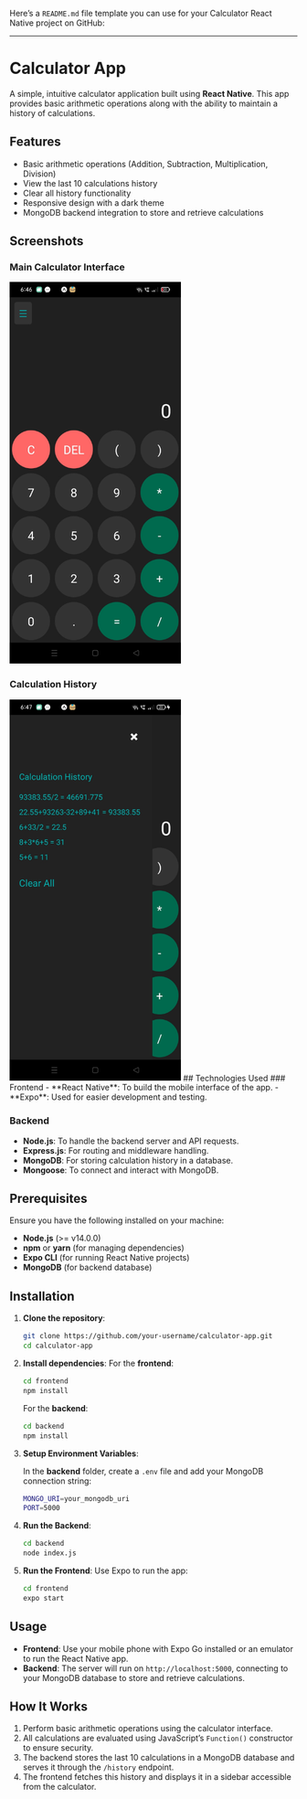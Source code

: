 Here’s a `README.md` file template you can use for your Calculator React Native project on GitHub:

---

# Calculator App


A simple, intuitive calculator application built using **React Native**. This app provides basic arithmetic operations along with the ability to maintain a history of calculations.

## Features
- Basic arithmetic operations (Addition, Subtraction, Multiplication, Division)
- View the last 10 calculations history
- Clear all history functionality
- Responsive design with a dark theme
- MongoDB backend integration to store and retrieve calculations

## Screenshots
### Main Calculator Interface
<img src="./screenshot_main.jpg" alt="Main Calculator" width="300"/>

### Calculation History
<img src="./screenshot_history.jpg" alt="Calculation History" width="300"/>
## Technologies Used
### Frontend
- **React Native**: To build the mobile interface of the app.
- **Expo**: Used for easier development and testing.
  
### Backend
- **Node.js**: To handle the backend server and API requests.
- **Express.js**: For routing and middleware handling.
- **MongoDB**: For storing calculation history in a database.
- **Mongoose**: To connect and interact with MongoDB.

## Prerequisites

Ensure you have the following installed on your machine:
- **Node.js** (>= v14.0.0)
- **npm** or **yarn** (for managing dependencies)
- **Expo CLI** (for running React Native projects)
- **MongoDB** (for backend database)

## Installation

1. **Clone the repository**:
    ```bash
    git clone https://github.com/your-username/calculator-app.git
    cd calculator-app
    ```

2. **Install dependencies**:
    For the **frontend**:
    ```bash
    cd frontend
    npm install
    ```
    
    For the **backend**:
    ```bash
    cd backend
    npm install
    ```

3. **Setup Environment Variables**:

    In the **backend** folder, create a `.env` file and add your MongoDB connection string:
    ```bash
    MONGO_URI=your_mongodb_uri
    PORT=5000
    ```

4. **Run the Backend**:
    ```bash
    cd backend
    node index.js
    ```
    
5. **Run the Frontend**:
    Use Expo to run the app:
    ```bash
    cd frontend
    expo start
    ```

## Usage

- **Frontend**: Use your mobile phone with Expo Go installed or an emulator to run the React Native app.
- **Backend**: The server will run on `http://localhost:5000`, connecting to your MongoDB database to store and retrieve calculations.

## How It Works

1. Perform basic arithmetic operations using the calculator interface.
2. All calculations are evaluated using JavaScript’s `Function()` constructor to ensure security.
3. The backend stores the last 10 calculations in a MongoDB database and serves it through the `/history` endpoint.
4. The frontend fetches this history and displays it in a sidebar accessible from the calculator.



